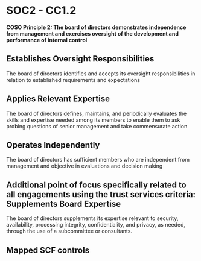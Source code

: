 # SOC2 - CC1.2
**COSO Principle 2: The board of directors demonstrates independence from management and exercises oversight of the development and performance of internal control**
## Establishes Oversight Responsibilities
The board of directors identifies and accepts its oversight responsibilities in relation to established requirements and expectations
## Applies Relevant Expertise
The board of directors defines, maintains, and periodically evaluates the skills and expertise needed among its members to enable them to ask probing questions of senior management and take commensurate action
## Operates Independently
The board of directors has sufficient members who are independent from management and objective in evaluations and decision making
## Additional point of focus specifically related to all engagements using the trust services criteria: Supplements Board Expertise
The board of directors supplements its expertise relevant to security, availability, processing integrity, confidentiality, and privacy, as needed, through the use of a subcommittee or consultants.
## Mapped SCF controls
